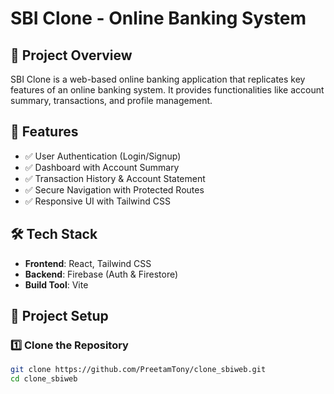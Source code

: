 # SBI Clone - Online Banking System  

## 📌 Project Overview  
SBI Clone is a web-based online banking application that replicates key features of an online banking system. It provides functionalities like account summary, transactions, and profile management.  

## 🚀 Features  
- ✅ User Authentication (Login/Signup)  
- ✅ Dashboard with Account Summary  
- ✅ Transaction History & Account Statement  
- ✅ Secure Navigation with Protected Routes  
- ✅ Responsive UI with Tailwind CSS  

## 🛠️ Tech Stack  
- **Frontend**: React, Tailwind CSS  
- **Backend**: Firebase (Auth & Firestore)  
- **Build Tool**: Vite  

## 📂 Project Setup  

### 1️⃣ Clone the Repository  
```sh
git clone https://github.com/PreetamTony/clone_sbiweb.git
cd clone_sbiweb
